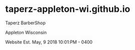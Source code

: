 # taperz-appleton-wi.github.io
Taperz BarberShop 

Appleton Wisconsin


Website Est. May, 9 2018 10:01:PM - 0400

